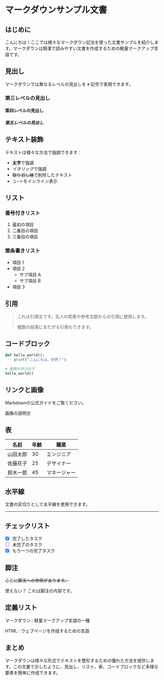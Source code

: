 # マークダウンサンプル文書

## はじめに

こんにちは！ここでは様々なマークダウン記法を使った文書サンプルを紹介します。マークダウンは簡潔で読みやすい文書を作成するための軽量マークアップ言語です。

## 見出し

マークダウンでは異なるレベルの見出しを `#` 記号で表現できます。

### 第三レベルの見出し
#### 第四レベルの見出し
##### 第五レベルの見出し

## テキスト装飾

テキストは様々な方法で強調できます：

- **太字**で強調
- *イタリック*で強調
- ~~取り消し線~~で削除したテキスト
- `コード`をインライン表示

## リスト

### 番号付きリスト

1. 最初の項目
2. 二番目の項目
3. 三番目の項目

### 箇条書きリスト

- 項目 1
- 項目 2
  - サブ項目 A
  - サブ項目 B
- 項目 3

## 引用

> これは引用文です。先人の知恵や参考文献からの引用に使用します。
> 
> 複数の段落にまたがる引用もできます。

## コードブロック

```python
def hello_world():
    print("こんにちは、世界！")
    
# 関数を呼び出す
hello_world()
```

## リンクと画像

Markdownの公式ガイドをご覧ください。

画像の説明文

## 表

| 名前 | 年齢 | 職業 |
|------|------|------|
| 山田太郎 | 30 | エンジニア |
| 佐藤花子 | 25 | デザイナー |
| 鈴木一郎 | 45 | マネージャー |

## 水平線

文書の区切りとして水平線を使用できます。

---

## チェックリスト

- [x] 完了したタスク
- [ ] 未完了のタスク
- [x] もう一つの完了タスク

## 脚注

~~ここに脚注への参照があります。~~

使えない？
これは脚注の内容です。

## 定義リスト

マークダウン
: 軽量マークアップ言語の一種

HTML
: ウェブページを作成するための言語

## まとめ

マークダウンは様々な形式でテキストを整形するための優れた方法を提供します。この文書で示したように、見出し、リスト、表、コードブロックなど多様な要素を簡単に作成できます。
